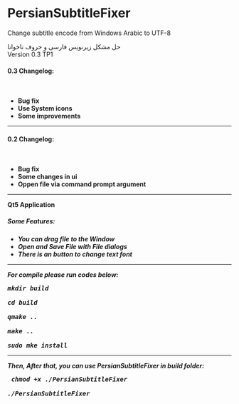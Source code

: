 # PersianSubtitleFixer
Change subtitle encode from Windows Arabic to UTF-8

حل مشکل زیرنویس فارسی و حروف ناخوانا
<br>
Version 0.3 TP1
<h4>0.3 Changelog: <h4> <br>  <ul>
<li>Bug fix</li>
<li>Use System icons</li>
<li>Some improvements</li></ul>
<hr>
<h4>0.2 Changelog: <h4> <br>  <ul>
<li>Bug fix</li>
<li>Some changes in ui</li>
<li>Oppen file via command prompt argument</li></ul>
<hr>
Qt5 Application  <br>
<h5>Some Features:<h5>
<ul>
<li>You can drag file to the Window </li>
<li> Open and Save File with File dialogs </li>
<li> There is an button to change text font </li>
</ul>
<hr>
<p>For compile please run codes below:</p>
<pre>
mkdir build <br>
cd build <br>
qmake .. <br>
make .. <br>
sudo mke install  </pre>
<hr>
Then, After that, you can use PersianSubtitleFixer in build folder: <br>

<pre> chmod +x ./PersianSubtitleFixer <br>
./PersianSubtitleFixer </pre>
